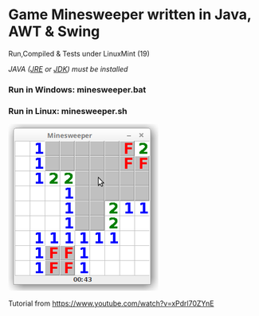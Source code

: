 # Game Minesweeper written in Java, AWT & Swing

Run,Compiled & Tests under LinuxMint (19)

*JAVA ([JRE](https://www.java.com/en/download/) or [JDK](https://www.oracle.com/java/technologies/downloads/)) must be installed*

### Run in Windows: minesweeper.bat
### Run in Linux: minesweeper.sh

![alt text](https://raw.githubusercontent.com/tapin13/minesweeper/main/screenshot.png)

Tutorial from https://www.youtube.com/watch?v=xPdrl70ZYnE
